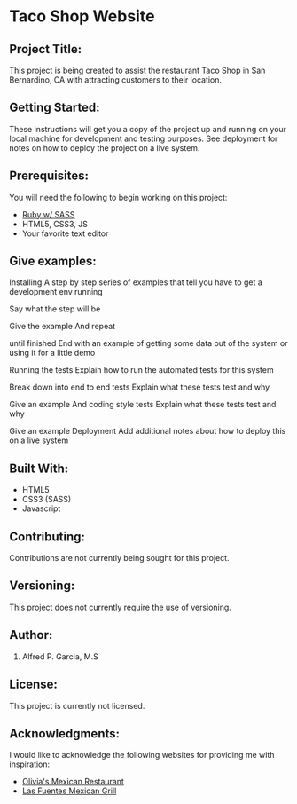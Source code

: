 # Taco Shop Website

## Project Title:
This project is being created to assist the restaurant Taco Shop in San Bernardino,
CA with attracting customers to their location.

## Getting Started:
These instructions will get you a copy of the project up and running on your local machine for development and testing purposes. See deployment for notes on how to deploy the project on a live system.

## Prerequisites:
You will need the following to begin working on this project:
- [Ruby w/ SASS](https://www.ruby-lang.org/en/downloads/)
- HTML5, CSS3, JS
- Your favorite text editor

## Give examples:
Installing
A step by step series of examples that tell you have to get a development env running

Say what the step will be

Give the example
And repeat

until finished
End with an example of getting some data out of the system or using it for a little demo

Running the tests
Explain how to run the automated tests for this system

Break down into end to end tests
Explain what these tests test and why

Give an example
And coding style tests
Explain what these tests test and why

Give an example
Deployment
Add additional notes about how to deploy this on a live system

## Built With:
- HTML5
- CSS3 (SASS)
- Javascript

## Contributing:
Contributions are not currently being sought for this project.

## Versioning:
This project does not currently require the use of versioning.

## Author:
1. Alfred P. Garcia, M.S

## License:
This project is currently not licensed.

## Acknowledgments:
I would like to acknowledge the following websites for providing me with inspiration:
- [Olivia's Mexican Restaurant](http://www.oliviasmexicanrestaurant.com/home)
- [Las Fuentes Mexican Grill](http://www.lasfuentesmexicangrill.com/index.html)
